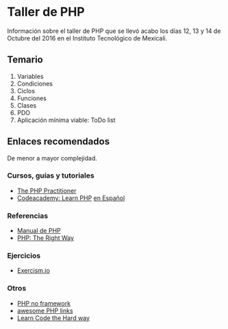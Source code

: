 # Taller de PHP
Información sobre el taller de PHP que se llevó acabo los días 12, 13 y 14 de Octubre del 2016 en el Instituto Tecnológico de Mexicali.

## Temario
1. Variables
2. Condiciones
3. Ciclos
4. Funciones
5. Clases
6. PDO
7. Aplicación mínima viable: ToDo list

## Enlaces recomendados
De menor a mayor complejidad.

### Cursos, guías y tutoriales
* [The PHP Practitioner](https://laracasts.com/series/php-for-beginners)
* [Codeacademy: Learn PHP](https://www.codecademy.com/learn/php) [en Español](https://www.codecademy.com/en/tracks/php-clone)

### Referencias
* [Manual de PHP](http://php.net/manual/en/index.php)
* [PHP: The Right Way](http://www.phptherightway.com/)

### Ejercicios
* [Exercism.io](http://exercism.io/languages/php)

### Otros
* [PHP no framework](https://github.com/PatrickLouys/no-framework-tutorial)
* [awesome PHP links](https://github.com/ziadoz/awesome-php)
* [Learn Code the Hard way](https://learncodethehardway.org)
